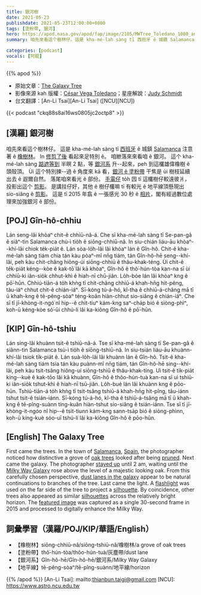 ```yaml
---
title: 銀河樹
date: 2021-05-23
publishdate: 2021-05-23T12:00:00+0800
tags: [塗粉帶, 銀河]
hero: https://apod.nasa.gov/apod/fap/image/2105/MWTree_Toledano_1080_annotated.jpg
summary: 咱先來看這个樹林仔。這是 kha-mé-lah sàng tī 西班牙 ê 城鎮 Salamanca 注意著 ê 橡樹林。

categories: [podcast]
vocals: [阿錕]
---
```


{{% apod %}}

- 原始文章：[The Galaxy Tree](https://apod.nasa.gov/apod/ap210523.html)
- 影像來源 kah 版權：[César Vega Toledano](mailto:cvegtol@gmail.com)；星座解說：[Judy Schmidt](http://geckzilla.com/)
- 台文翻譯：[An-Li Tsai][An-Li Tsai] ([NCU][NCU])

{{< podcast "ckq88s8ai16ws0805jc2octp8" >}}

## [漢羅] 銀河樹

咱先來看這个樹林仔。
這是 kha-mé-lah sàng tī [西班牙][Spain] ê 城鎮 [Salamanca][Salamanca] 注意著 ê [橡樹林][oak trees]。
In [修剪了後][pruned] 看起來足特別 ê。
咱紲落來來看咱 ê 銀河。
這个 kha-mé-lah sàng [踮遮等到][stayed up] 半暝 2 點，等 [銀河系][Milky Way Galaxy] 升--起來，peh 到這欉雄偉橡樹 ê 頭殼頂。
Ùi 這个特別揀--過 ê 角度來 kā 看，[銀河 ê 塗粉帶][dust lanes in the galaxy] 干焦是 ùi 樹枝延續出去 ê 遐爾自然。
落尾咱來看光 ê 部份。
[手電仔][flashlight] to̍h 囥 tī 這欉樹仔較遠彼爿，投影出這个 [剪影][silhouette]。
是講拄仔好，其他 ê 樹仔欉嘛 tī 有較光 ê 地平線頂懸現出 sio-siâng ê [剪影][silhouettes]。
這是 tī 2015 年翕 ê 一張感光 30 秒 ê [相片][featured image]，閣有經過數位處理來加強銀河 ê 部份。


## [POJ] Gîn-hô-chhiu

Lán seng-lâi khòaⁿ chit-ê chhiū-nâ-á.
Che sī kha-mé-lah sàng tī Se-pan-gâ ê siâⁿ-tìn Salamanca chù-ì tio̍h ê siōng-chhiū-nâ.
In siu-chián liáu-āu khòaⁿ--khí-lâi chiok te̍k-pia̍t ê.
Lán sòa-lo̍h-lâi lâi khòaⁿ lán ê Gîn-hô.
Chit-ê kha-mé-lah sàng tiám chia tán kàu pòaⁿ-mî nn̄g tiám, tán Gîn-hô-hē seng--khí-lâi, peh kàu chit-châng hiông-úi siōng-chhiū ê thâu-khak-téng.
Ùi chit-ê te̍k-pia̍t kéng--kòe ê kak-tō͘ lâi kā khòaⁿ, Gîn-hô ê thô͘-hún-tòa kan-na sī ùi chhiū-ki iân-sio̍k chhut-khì ê hiah-nī chū-jiân.
Lo̍h-bóe lán lâi khòaⁿ kng ê pō͘-hūn.
Chhiú-tiān-á to̍h khǹg tī chit-châng chhiū-á khah-hn̄g hit-pêng, tâu-iáⁿ chhut chit-ê chián-iáⁿ.
Sī-kóng tú-á-hó, kî-tha ê chhiū-á-châng mā tī ū khah-kng ê tē-pêng-sòaⁿ téng-koân hiàn-chhut sio-siâng ê chián-iáⁿ.
Che sī tī jī-khòng-it-ngó͘ nî hip--ê chi̍t-tiuⁿ kám-kng saⁿ-cha̍p bió ê siòng-phìⁿ, koh-ū kéng-kòe só͘-ūi chhú-lí lâi ka-kiông Gîn-hô ê pō͘-hūn.

## [KIP] Gîn-hô-tshiu

Lán sing-lâi khuànn tsit-ê tshiū-nâ-á.
Tse sī kha-mé-lah sàng tī Se-pan-gâ ê siânn-tìn Salamanca tsù-ì tio̍h ê siōng-tshiū-nâ.
In siu-tsián liáu-āu khuànn-khí-lâi tsiok ti̍k-pia̍t ê.
Lán suà-lo̍h-lâi lâi khuànn lán ê Gîn-hô.
Tsit-ê kha-mé-lah sàng tiám tsia tán kàu puànn-mî nn̄g tiám, tán Gîn-hô-hē sing--khí-lâi, peh kàu tsit-tsâng hiông-uí siōng-tshiū ê thâu-khak-tíng.
Uì tsit-ê ti̍k-pia̍t kíng--kuè ê kak-tōo lâi kā khuànn, Gîn-hô ê thôo-hún-tuà kan-na sī uì tshiū-ki iân-sio̍k tshut-khì ê hiah-nī tsū-jiân.
Lo̍h-bué lán lâi khuànn kng ê pōo-hūn.
Tshiú-tiān-á to̍h khǹg tī tsit-tsâng tshiū-á khah-hn̄g hit-pîng, tâu-iánn tshut tsit-ê tsián-iánn.
Sī-kóng tú-á-hó, kî-tha ê tshiū-á-tsâng mā tī ū khah-kng ê tē-pîng-suànn tíng-kuân hiàn-tshut sio-siâng ê tsián-iánn.
Tse sī tī jī-khòng-it-ngóo nî hip--ê tsi̍t-tiunn kám-kng sann-tsa̍p bió ê siòng-phìnn, koh-ū kíng-kuè sóo-uī tshú-lí lâi ka-kiông Gîn-hô ê pōo-hūn.

## [English] The Galaxy Tree

First came the trees. In the town of [Salamanca][Salamanca], [Spain][Spain], the photographer noticed how distinctive a grove of [oak trees][oak trees] looked after being [pruned][pruned]. Next came the galaxy. The photographer [stayed up][stayed up] until 2 am, waiting until the [Milky Way Galaxy][Milky Way Galaxy] rose above the level of a majestic looking oak. From this carefully chosen perspective, [dust lanes in the galaxy][dust lanes in the galaxy] appear to be natural continuations to branches of the tree. Last came the light. A [flashlight][flashlight] was used on the far side of the tree to project a [silhouette][silhouette]. By coincidence, other trees also appeared as similar [silhouettes][silhouettes] across the relatively bright horizon. The [featured image][featured image] was captured as a single 30-second frame in 2015 and processed to digitally enhance the Milky Way.

## 詞彙學習（漢羅/POJ/KIP/華語/English）

- 【橡樹林】siōng-chhiū-nâ/siōng-tshiū-nâ/橡樹林/a grove of oak trees
- 【塗粉帶】thô͘-hún-tòa/thôo-hún-tuà/灰塵帶/dust lane
- 【銀河系】Gîn-hô-hē/Gîn-hô-hē/銀河系/Milky Way Galaxy
- 【地平線】tē-pêng-sòaⁿ/tē-pîng-suànn/地平線/horizon


{{% /apod %}}
[An-Li Tsai]: mailto:thianbun.taigi@gmail.com
[NCU]: https://www.astro.ncu.edu.tw

[copyright]: https://apod.nasa.gov/apod/fap/lib/about_apod.html#srapply

[Salamanca]:https://youtu.be/wSmqtd1Iqn4
[Spain]:https://en.wikipedia.org/wiki/Spain
[oak trees]:https://youtu.be/WlD2ircqM60
[pruned]:https://www.youtube.com/watch?v=HOUmwURwl1M
[stayed up]:https://media1.tenor.com/images/944b4dda3cc83af427dabfa49a635af3/tenor.gif?itemid=5551196
[Milky Way Galaxy]:https://solarsystem.nasa.gov/resources/285/the-milky-way-galaxy/
[dust lanes in the galaxy]:https://apod.nasa.gov/apod/ap140724.html
[flashlight]:http://www.energizer.com/about-flashlights/how-does-a-flashlight-work
[silhouette]:https://apod.nasa.gov/apod/ap140803.html
[silhouettes]:https://apod.nasa.gov/apod/ap120528.html
[featured image]:https://youtu.be/wXVnLcJnN0g
